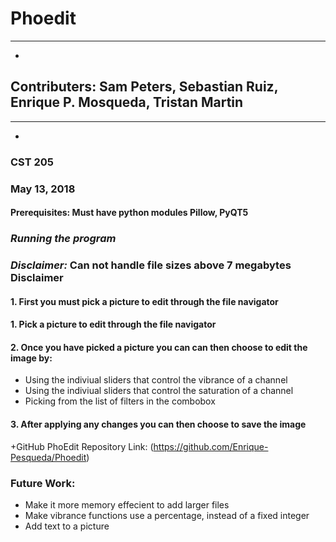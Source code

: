 # Phoedit
_____________________________________________________________________________________________________
+
 ## Contributers: Sam Peters, Sebastian Ruiz, Enrique P. Mosqueda, Tristan Martin
_____________________________________________________________________________________________________
+
 ### CST 205
 ### May 13, 2018
 
 #### Prerequisites: Must have python modules Pillow, PyQT5
 ### _Running the program_
 ### _Disclaimer:_ Can not handle file sizes above 7 megabytes Disclaimer

#### 1. First you must pick a picture to edit through the file navigator 
#### 1. Pick a picture to edit through the file navigator 
#### 2. Once you have picked a picture you can can then choose to edit the image by:
 
* Using the indiviual sliders that control the vibrance of a channel
* Using the indiviual sliders that control the saturation of a channel
* Picking from the list of filters in the combobox

#### 3. After applying any changes you can then choose to save the image


+GitHub PhoEdit Repository Link: (https://github.com/Enrique-Pesqueda/Phoedit)

### Future Work:
* Make it more memory effecient to add larger files
* Make vibrance functions use a percentage, instead of a fixed integer
* Add text to a picture
